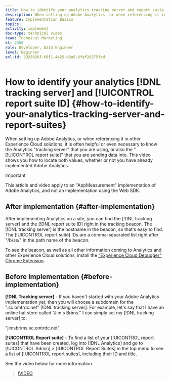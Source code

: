 ```yaml
---
title: How to identify your analytics tracking server and report suite ID
description: When setting up Adobe Analytics, or when referencing it in other Experience Cloud solutions, it is often helpful or even necessary to know the Analytics "Tracking Server" that you are using, or also the "Report Suite" that you are sending data into. This video shows you how to locate both values, whether or not you have already implemented Adobe Analytics.
feature: Implementation Basics
topics: 
activity: implement
doc-type: technical video
team: Technical Marketing
kt: 2358
role: Developer, Data Engineer
level: Beginner
exl-id: 3925026f-69f1-4425-b3a9-6fef26375fed
---
```

# How to identify your analytics [!DNL tracking server] and [!UICONTROL report suite ID] {#how-to-identify-your-analytics-tracking-server-and-report-suites}

When setting up Adobe Analytics, or when referencing it in other Experience Cloud solutions, it is often helpful or even necessary to know the Analytics "tracking server" that you are using, or also the "[!UICONTROL report suite]" that you are sending data into. This video shows you how to locate both values, whether or not you have already implemented Adobe Analytics.

>[!IMPORTANT]
>
>This article and video apply to an "AppMeasurement" implementation of Adobe Analytics, and not an implementation using the Web SDK.

## After implementation {#after-implementation}

After implementing Analytics on a site, you can find the [!DNL tracking server] and the [!DNL report suite ID] right in the tracking beacon. The [!DNL tracking server] is the hostname in the beacon, so that's easy to find. The [!UICONTROL report suite] IDs are a comma-separated list right after "/b/ss/" in the path name of the beacon.

To see the beacon, as well as all other information coming to Analytics and other Experience Cloud solutions, install the ["Experience Cloud Debugger" Chrome Extension](https://chrome.google.com/webstore/detail/adobe-experience-cloud-de/ocdmogmohccmeicdhlhhgepeaijenapj?hl=en).

## Before Implementation {#before-implementation}

**[!DNL Tracking server]** - If you haven't started with your Adobe Analytics implementation yet, then you will choose a subdomain for the ".sc.omtrdc.net" [!DNL tracking server]. For example, let's say that I have an online hat store called "Jim's Brims." I can simply set my [!DNL tracking server] to:

"jimsbrims.sc.omtrdc.net".

**[!UICONTROL Report suite]** - To find a list of your [!UICONTROL report suites] that have been created, log into [!DNL Analytics] and go to [!UICONTROL Admin] &gt; [!UICONTROL Report Suites] in the top menu to see a list of [!UICONTROL report suites], including their ID and title.

See the video below for more information.

>[!VIDEO](https://video.tv.adobe.com/v/26061/?quality=12&learn=on)
